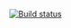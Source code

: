 [![Build status](https://ci.appveyor.com/api/projects/status/rbs7hfog366ig53c?svg=true)](https://ci.appveyor.com/project/f1NESSEA/postman)

